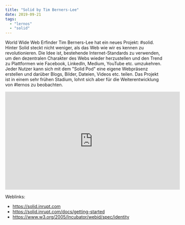 ```yaml
---
title: "Solid by Tim Berners-Lee"
date: 2019-09-21
tags: 
  - "lernos"
  - "solid"
---
```


World Wide Web Erfinder Tim Berners-Lee hat ein neues Projekt: #solid. Hinter Solid steckt nicht weniger, als das Web wie wir es kennen zu revolutionieren. Die Idee ist, bestehende Internet-Standards zu verwenden, um den dezentralen Charakter des Webs wieder herzustellen und den Trend zu Plattformen wie Facebook, LinkedIn, Medium, YouTube etc. umzukehren. Jeder Nutzer kann sich mit dem "Solid Pod" eine eigene Webpräsenz erstellen und darüber Blogs, Bilder, Dateien, Videos etc. teilen. Das Projekt ist in einem sehr frühen Stadium, lohnt sich aber für die Weiterentwicklung von #lernos zu beobachten.

<iframe width="560" height="315" src="https://www.youtube-nocookie.com/embed/elfSzMATcB4?si=Q6HHLwiaNQd87-P9" title="YouTube video player" frameborder="0" allow="accelerometer; autoplay; clipboard-write; encrypted-media; gyroscope; picture-in-picture; web-share" referrerpolicy="strict-origin-when-cross-origin" allowfullscreen></iframe>

<!-- more -->

Weblinks:

- https://solid.inrupt.com
- https://solid.inrupt.com/docs/getting-started
- https://www.w3.org/2005/Incubator/webid/spec/identity
